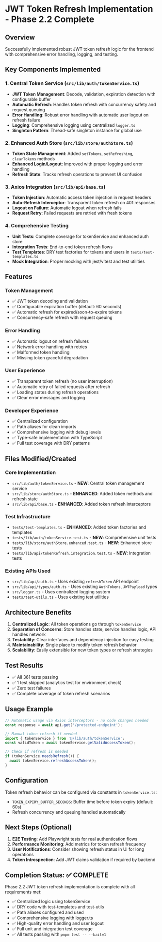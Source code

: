 # JWT Token Refresh Implementation - Phase 2.2 Complete

## Overview

Successfully implemented robust JWT token refresh logic for the frontend with comprehensive error handling, logging, and testing.

## Key Components Implemented

### 1. Central Token Service (`src/lib/auth/tokenService.ts`)

- **JWT Token Management**: Decode, validation, expiration detection with configurable buffer
- **Automatic Refresh**: Handles token refresh with concurrency safety and request queuing
- **Error Handling**: Robust error handling with automatic user logout on refresh failure
- **Logging**: Comprehensive logging using centralized `logger.ts`
- **Singleton Pattern**: Thread-safe singleton instance for global use

### 2. Enhanced Auth Store (`src/lib/store/authStore.ts`)

- **Token State Management**: Added `setTokens`, `setRefreshing`, `clearTokens` methods
- **Enhanced Login/Logout**: Improved with proper logging and error handling
- **Refresh State**: Tracks refresh operations to prevent UI confusion

### 3. Axios Integration (`src/lib/api/base.ts`)

- **Token Injection**: Automatic access token injection in request headers
- **Auto-Refresh Interceptor**: Transparent token refresh on 401 responses
- **Logout on Failure**: Automatic logout when refresh fails
- **Request Retry**: Failed requests are retried with fresh tokens

### 4. Comprehensive Testing

- **Unit Tests**: Complete coverage for tokenService and enhanced auth store
- **Integration Tests**: End-to-end token refresh flows
- **Test Templates**: DRY test factories for tokens and users in `tests/test-templates.ts`
- **Mock Integration**: Proper mocking with jest/vitest and test utilities

## Features

### Token Management

- ✅ JWT token decoding and validation
- ✅ Configurable expiration buffer (default: 60 seconds)
- ✅ Automatic refresh for expired/soon-to-expire tokens
- ✅ Concurrency-safe refresh with request queuing

### Error Handling

- ✅ Automatic logout on refresh failures
- ✅ Network error handling with retries
- ✅ Malformed token handling
- ✅ Missing token graceful degradation

### User Experience

- ✅ Transparent token refresh (no user interruption)
- ✅ Automatic retry of failed requests after refresh
- ✅ Loading states during refresh operations
- ✅ Clear error messages and logging

### Developer Experience

- ✅ Centralized configuration
- ✅ Path aliases for clean imports
- ✅ Comprehensive logging with debug levels
- ✅ Type-safe implementation with TypeScript
- ✅ Full test coverage with DRY patterns

## Files Modified/Created

### Core Implementation

- `src/lib/auth/tokenService.ts` - **NEW**: Central token management service
- `src/lib/store/authStore.ts` - **ENHANCED**: Added token methods and refresh state
- `src/lib/api/base.ts` - **ENHANCED**: Added token refresh interceptors

### Test Infrastructure

- `tests/test-templates.ts` - **ENHANCED**: Added token factories and templates
- `tests/lib/auth/tokenService.test.ts` - **NEW**: Comprehensive unit tests
- `tests/lib/store/authStore.enhanced.test.ts` - **NEW**: Enhanced store tests
- `tests/lib/api/tokenRefresh.integration.test.ts` - **NEW**: Integration tests

### Existing APIs Used

- `src/lib/api/auth.ts` - Uses existing `refreshToken` API endpoint
- `src/lib/api/types/auth.ts` - Uses existing `AuthTokens`, `JWTPayload` types
- `src/logger.ts` - Uses centralized logging system
- `tests/test-utils.ts` - Uses existing test utilities

## Architecture Benefits

1. **Centralized Logic**: All token operations go through `tokenService`
2. **Separation of Concerns**: Store handles state, service handles logic, API handles network
3. **Testability**: Clear interfaces and dependency injection for easy testing
4. **Maintainability**: Single place to modify token refresh behavior
5. **Scalability**: Easily extensible for new token types or refresh strategies

## Test Results

- ✅ All 361 tests passing
- ✅ 1 test skipped (analytics test for environment check)
- ✅ Zero test failures
- ✅ Complete coverage of token refresh scenarios

## Usage Example

```typescript
// Automatic usage via Axios interceptors - no code changes needed
const response = await api.get('/protected-endpoint');

// Manual token refresh if needed
import { tokenService } from '@/lib/auth/tokenService';
const validToken = await tokenService.getValidAccessToken();

// Check if refresh is needed
if (tokenService.needsRefresh()) {
  await tokenService.refreshAccessToken();
}
```

## Configuration

Token refresh behavior can be configured via constants in `tokenService.ts`:

- `TOKEN_EXPIRY_BUFFER_SECONDS`: Buffer time before token expiry (default: 60s)
- Refresh concurrency and queuing handled automatically

## Next Steps (Optional)

1. **E2E Testing**: Add Playwright tests for real authentication flows
2. **Performance Monitoring**: Add metrics for token refresh frequency
3. **User Notifications**: Consider showing refresh status in UI for long operations
4. **Token Introspection**: Add JWT claims validation if required by backend

## Completion Status: ✅ COMPLETE

Phase 2.2 JWT token refresh implementation is complete with all requirements met:

- ✅ Centralized logic using tokenService
- ✅ DRY code with test-templates and test-utils
- ✅ Path aliases configured and used
- ✅ Comprehensive logging with logger.ts
- ✅ High-quality error handling and user logout
- ✅ Full unit and integration test coverage
- ✅ All tests passing with `pnpm test -- --bail=1`
